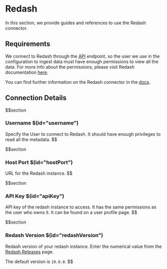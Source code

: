 # Redash

In this section, we provide guides and references to use the Redash connector.

## Requirements

We connect to Redash through the <a href="https://redash.io/help/user-guide/integrations-and-api/api" target="_blank">API</a> endpoint, so the user we use in the configuration to ingest data must have enough permissions to view all the data. For more info about the permissions, please visit Redash documentation <a href="https://redash.io/help/user-guide/users/permissions-groups" target="_blank">here</a>.

You can find further information on the Redash connector in the <a href="https://docs.open-metadata.org/connectors/dashboard/redash" target="_blank">docs</a>.

## Connection Details

$$section
### Username $(id="username")

Specify the User to connect to Redash. It should have enough privileges to read all the metadata.
$$

$$section
### Host Port $(id="hostPort")

URL for the Redash instance.
$$

$$section
### API Key $(id="apiKey")

API key of the redash instance to access. It has the same permissions as the user who owns it. It can be found on a user profile page.
$$

$$section
### Redash Version $(id="redashVersion")

Redash version of your redash instance. Enter the numerical value from the <a href="https://github.com/getredash/redash/releases" target="_blank">Redash Releases</a> page.

The default version is `10.0.0`.
$$
